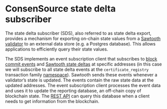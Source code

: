 # ConsenSource state delta subscriber

The state delta subscriber (SDS), also referred to as state delta export, provides a mechanism for exporting on-chain state values from a [Sawtooth validator](https://sawtooth.hyperledger.org/docs/core/releases/latest/cli/sawtooth-validator.html) to an external data store (e.g. a Postgres database). This allows applications to efficiently query their state values.

The SDS implements an event subscription client that subscribes to [block commit events](https://sawtooth.hyperledger.org/docs/core/releases/latest/app_developers_guide/about_events.html) and [Sawtooth state deltas](https://sawtooth.hyperledger.org/docs/core/releases/latest/app_developers_guide/about_events.html) at specific addresses (in this case we will subscribe to all state delta events at the `certificate_registry` transaction family [namespace](https://sawtooth.hyperledger.org/docs/core/releases/latest/app_developers_guide/about_events.html)). Sawtooth sends these events whenever a validator’s state is updated. The events contain the raw state data at the updated addresses. The event subscription client processes the event data and uses it to update the reporting database, an off-chain copy of blockchain state. The [REST API](https://github.com/target/consensource-api) can query this database when a client needs to get information from the blockchain.
